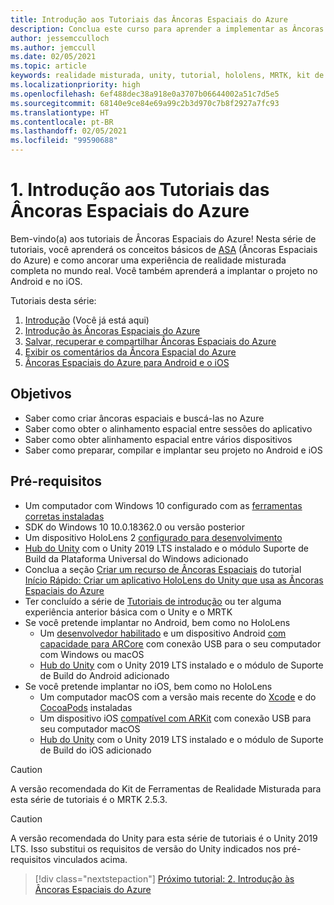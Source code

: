 ```yaml
---
title: Introdução aos Tutoriais das Âncoras Espaciais do Azure
description: Conclua este curso para aprender a implementar as Âncoras Espaciais do Azure em um aplicativo de realidade misturada.
author: jessemcculloch
ms.author: jemccull
ms.date: 02/05/2021
ms.topic: article
keywords: realidade misturada, unity, tutorial, hololens, MRTK, kit de ferramentas de realidade misturada, UWP, âncoras espaciais do Azure, ios, android, Windows 10, ARCore, macOS, Suporte de Build do Android, ARKit
ms.localizationpriority: high
ms.openlocfilehash: 6ef488dec38a918e0a3707b06644002a51c7d5e5
ms.sourcegitcommit: 68140e9ce84e69a99c2b3d970c7b8f2927a7fc93
ms.translationtype: HT
ms.contentlocale: pt-BR
ms.lasthandoff: 02/05/2021
ms.locfileid: "99590688"
---
```

# <a name="1-introduction-to-the-azure-spatial-anchors-tutorials"></a>1. Introdução aos Tutoriais das Âncoras Espaciais do Azure

Bem-vindo(a) aos tutoriais de Âncoras Espaciais do Azure! Nesta série de tutoriais, você aprenderá os conceitos básicos de <a href="https://azure.microsoft.com/services/spatial-anchors" target="_blank">ASA</a> (Âncoras Espaciais do Azure) e como ancorar uma experiência de realidade misturada completa no mundo real. Você também aprenderá a implantar o projeto no Android e no iOS.

Tutoriais desta série:

1. [Introdução](mr-learning-asa-01.md) (Você já está aqui)
2. [Introdução às Âncoras Espaciais do Azure](mr-learning-asa-02.md)
3. [Salvar, recuperar e compartilhar Âncoras Espaciais do Azure](mr-learning-asa-03.md)
4. [Exibir os comentários da Âncora Espacial do Azure](mr-learning-asa-04.md)
5. [Âncoras Espaciais do Azure para Android e o iOS](mr-learning-asa-05.md)

## <a name="objectives"></a>Objetivos

* Saber como criar âncoras espaciais e buscá-las no Azure
* Saber como obter o alinhamento espacial entre sessões do aplicativo
* Saber como obter alinhamento espacial entre vários dispositivos
* Saber como preparar, compilar e implantar seu projeto no Android e iOS

## <a name="prerequisites"></a>Pré-requisitos

* Um computador com Windows 10 configurado com as [ferramentas corretas instaladas](../../install-the-tools.md)
* SDK do Windows 10 10.0.18362.0 ou versão posterior
* Um dispositivo HoloLens 2 [configurado para desenvolvimento](../../platform-capabilities-and-apis/using-visual-studio.md#enabling-developer-mode)
* <a href="https://docs.unity3d.com/Manual/GettingStartedInstallingHub.html" target="_blank">Hub do Unity</a> com o Unity 2019 LTS instalado e o módulo Suporte de Build da Plataforma Universal do Windows adicionado
* Conclua a seção [Criar um recurso de Âncoras Espaciais](https://docs.microsoft.com/azure/spatial-anchors/quickstarts/get-started-unity-hololens#create-a-spatial-anchors-resource) do tutorial [Início Rápido: Criar um aplicativo HoloLens do Unity que usa as Âncoras Espaciais do Azure](https://docs.microsoft.com/azure/spatial-anchors/quickstarts/get-started-unity-hololens)
* Ter concluído a série de [Tutoriais de introdução](mr-learning-base-01.md) ou ter alguma experiência anterior básica com o Unity e o MRTK
* Se você pretende implantar no Android, bem como no HoloLens
  * Um <a href="https://developer.android.com/studio/debug/dev-options" target="_blank">desenvolvedor habilitado</a> e um dispositivo Android <a href="https://developers.google.com/ar/discover/supported-devices" target="_blank">com capacidade para ARCore</a> com conexão USB para o seu computador com Windows ou macOS
  * <a href="https://docs.unity3d.com/Manual/GettingStartedInstallingHub.html" target="_blank">Hub do Unity</a> com o Unity 2019 LTS instalado e o módulo de Suporte de Build do Android adicionado
* Se você pretende implantar no iOS, bem como no HoloLens
  * Um computador macOS com a versão mais recente do <a href="https://geo.itunes.apple.com/us/app/xcode/id497799835?mt=12" target="_blank">Xcode</a> e do <a href="https://cocoapods.org" target="_blank">CocoaPods</a> instaladas
  * Um dispositivo iOS <a href="https://developer.apple.com/documentation/arkit/verifying_device_support_and_user_permission" target="_blank">compatível com ARKit</a> com conexão USB para seu computador macOS
  * <a href="https://docs.unity3d.com/Manual/GettingStartedInstallingHub.html" target="_blank">Hub do Unity</a> com o Unity 2019 LTS instalado e o módulo de Suporte de Build do iOS adicionado

> [!CAUTION]
> A versão recomendada do Kit de Ferramentas de Realidade Misturada para esta série de tutoriais é o MRTK 2.5.3.

> [!CAUTION]
> A versão recomendada do Unity para esta série de tutoriais é o Unity 2019 LTS. Isso substitui os requisitos de versão do Unity indicados nos pré-requisitos vinculados acima.

> [!div class="nextstepaction"]
> [Próximo tutorial: 2. Introdução às Âncoras Espaciais do Azure](mr-learning-asa-02.md)
